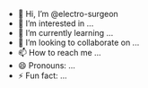 - 👋 Hi, I’m @electro-surgeon
- 👀 I’m interested in ...
- 🌱 I’m currently learning ...
- 💞️ I’m looking to collaborate on ...
- 📫 How to reach me ...
- 😄 Pronouns: ...
- ⚡ Fun fact: ...

<!---
electro-surgeon/electro-surgeon is a ✨ special ✨ repository because its `README.md` (this file) appears on your GitHub profile.
You can click the Preview link to take a look at your changes.
--->
